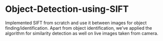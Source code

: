 # Object-Detection-using-SIFT
Implemented SIFT from scratch and use it between images for object finding/identification. Apart from object identification, we’ve applied the algorithm for similarity detection as well on live images taken from camera.
